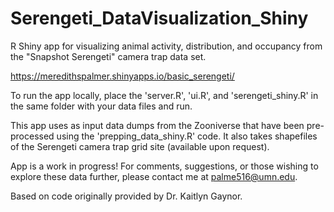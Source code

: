 # Serengeti_DataVisualization_Shiny
R Shiny app for visualizing animal activity, distribution, and occupancy from the "Snapshot Serengeti" camera trap data set.

https://meredithspalmer.shinyapps.io/basic_serengeti/

To run the app locally, place the 'server.R', 'ui.R', and 'serengeti_shiny.R' in the same folder with your data files and run.

This app uses as input data dumps from the Zooniverse that have been pre-processed using the 'prepping_data_shiny.R' code. It also takes shapefiles of the Serengeti camera trap grid site (available upon request).

App is a work in progress! For comments, suggestions, or those wishing to explore these data further, please contact me at palme516@umn.edu.

Based on code originally provided by Dr. Kaitlyn Gaynor. 
